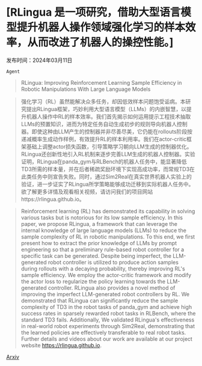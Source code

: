 # [RLingua 是一项研究，借助大型语言模型提升机器人操作领域强化学习的样本效率，从而改进了机器人的操控性能。]

发布时间：2024年03月11日

`Agent`

> RLingua: Improving Reinforcement Learning Sample Efficiency in Robotic Manipulations With Large Language Models

> 强化学习（RL）虽然能解决众多任务，却因低效样本问题饱受诟病。本研究提出RLingua框架，巧妙利用大型语言模型（LLMs）的内嵌智慧，以提升机器人操作中RL的样本效率。我们首先揭示如何运用提示工程技术抽取LLMs的预置知识，进而为特定任务自动生成初步的规则导向机器人控制器。即使这种由LLM产生的控制器并非尽善尽美，它仍能在rollouts阶段按递减概率生成动作样例，有效提升RL的样本利用率。我们在actor-critic框架基础上调整actor损失函数，引导策略学习朝向LLM生成的控制器优化。RLingua还创新性地引入RL机制来逐步完善LLM生成的机器人控制器。实验证明，RLingua在panda_gym与RLBench的机器人任务中，能显著降低TD3所需的样本量，并在后者稀疏奖励环境下实现高成功率，而常规TD3在此类任务中则宣告失败。同时，通过Sim2Real在真实世界机器人实验上的验证，进一步证实了RLingua所学策略能够成功迁移到实际机器人任务中。欲了解更多详情及观看相关视频，请访问我们的项目网站https://rlingua.github.io。

> Reinforcement learning (RL) has demonstrated its capability in solving various tasks but is notorious for its low sample efficiency. In this paper, we propose RLingua, a framework that can leverage the internal knowledge of large language models (LLMs) to reduce the sample complexity of RL in robotic manipulations. To this end, we first present how to extract the prior knowledge of LLMs by prompt engineering so that a preliminary rule-based robot controller for a specific task can be generated. Despite being imperfect, the LLM-generated robot controller is utilized to produce action samples during rollouts with a decaying probability, thereby improving RL's sample efficiency. We employ the actor-critic framework and modify the actor loss to regularize the policy learning towards the LLM-generated controller. RLingua also provides a novel method of improving the imperfect LLM-generated robot controllers by RL. We demonstrated that RLingua can significantly reduce the sample complexity of TD3 in the robot tasks of panda_gym and achieve high success rates in sparsely rewarded robot tasks in RLBench, where the standard TD3 fails. Additionally, We validated RLingua's effectiveness in real-world robot experiments through Sim2Real, demonstrating that the learned policies are effectively transferable to real robot tasks. Further details and videos about our work are available at our project website https://rlingua.github.io.

[Arxiv](https://arxiv.org/abs/2403.06420)